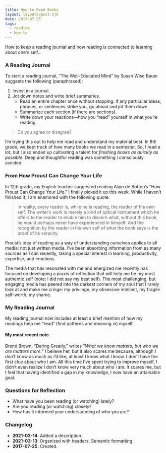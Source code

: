 ```yaml
---
title: How to Read Books
layout: layouts/post.njk
date: 2017-07-25
tags:
  - reading
  - how to
---
```

How to keep a reading journal and how reading is connected to learning about one's self...
<!-- excerpt -->

### A Reading Journal
To start a reading journal, “The Well-Educated Mind” by Susan Wise Bauer suggests the following (paraphrased): 
1. Invest in a journal. 
2. Jot down notes and write brief summaries. 
    * Read an entire chapter once without stopping. If any particular ideas, phrases, or sentences strike you, go ahead and jot them down. 
    * Summarize each section (if there are sections). 
    * Write down your reactions—how you “read” yourself in what you’re reading. 

> Do you agree or disagree?

I’m trying this out to help me read and understand my material best. In 8th grade, we kept track of how many books we read in a semester. So, I read a lot, but I also ended up cultivating a talent for *finishing books as quickly as possible*. Deep and thoughtful reading was something I consciously avoided.

### From How Proust Can Change Your Life

In 12th grade, my English teacher suggested reading Alain de Botton’s “How Proust Can Change Your Life.” I finally picked it up this week. While I haven’t finished it, I am enamored with the following quote: 
> In reality, every reader is, while he is reading, the reader of his own self. The writer’s work is merely a kind of optical instrument which he offers to the reader to enable him to discern what, without this book, he would perhaps never have experienced in himself. And the recognition by the reader in his own self of what the book says is the proof of its veracity.

Proust’s idea of reading as a way of understanding ourselves applies to all media: not just written media. I’ve been absorbing information from as many sources as I can recently, taking a special interest in learning, productivity, expertise, and emotions.

The media that has resonated with me and energized me recently has focused on developing a praxis of reflection that will help me be my most authentic self (note: I did not say my best self). The most challenging, but engaging media has peered into the darkest corners of my soul that I rarely look at and make me cringe: my privilege, my obsessive intellect, my fragile self-worth, my shame.

### My Reading Journal
My reading journal now includes at least a brief mention of how my readings help me “read” (find patterns and meaning in) myself. 

#### My most recent note
Brené Brown, “Daring Greatly,” writes “*What we know matters, but who we are matters more.*” I believe her, but it also scares me because, although I don’t know as much as I’d like, at least I know what I know. I don’t have the first clue about who I am. All this time I’ve spent trying to improve myself, I didn’t even realize I don’t know very much about who I am. It scares me, but I feel that having identified a gap in my knowledge, I now have an attainable goal.

### Questions for Reflection
* What have you been reading (or watching) lately?
* Are you reading (or watching) closely? 
* How has it informed your understanding of who you are?

### Changelog
* **2021-03-14**: Added a description.
* **2021-03-13**: Organized with headers. Semantic formatting. 
* **2017-07-25**: Created.
